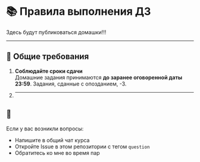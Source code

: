 # 📚 Правила выполнения ДЗ

Здесь будут публиковаться домашки!!!

---

## 📌 Общие требования

1. **Соблюдайте сроки сдачи**  
   Домашние задания принимаются **до заранее оговоренной даты 23:59**. Задания, сданные с опозданием, -3.

2. ***

## 🤝

Если у вас возникли вопросы:
- Напишите в общий чат курса
- Откройте Issue в этом репозитории с тегом `question`
- Обратитесь ко мне во время пар
